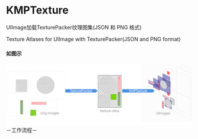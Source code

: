 # KMPTexture
UIImage加载TexturePacker纹理图集(JSON 和 PNG 格式) 

Texture Atlases for UIImage with TexturePacker(JSON and PNG format)

#### 如图示

![Image](./KMPTextureExample/KMPTextureExample/Resource/md.png "工作流程")－工作流程－

